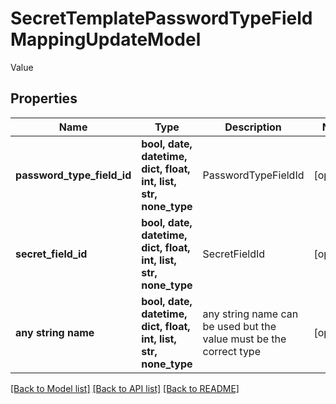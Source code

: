 # SecretTemplatePasswordTypeFieldMappingUpdateModel

Value

## Properties
Name | Type | Description | Notes
------------ | ------------- | ------------- | -------------
**password_type_field_id** | **bool, date, datetime, dict, float, int, list, str, none_type** | PasswordTypeFieldId | [optional] 
**secret_field_id** | **bool, date, datetime, dict, float, int, list, str, none_type** | SecretFieldId | [optional] 
**any string name** | **bool, date, datetime, dict, float, int, list, str, none_type** | any string name can be used but the value must be the correct type | [optional]

[[Back to Model list]](../README.md#documentation-for-models) [[Back to API list]](../README.md#documentation-for-api-endpoints) [[Back to README]](../README.md)


